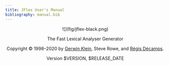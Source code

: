 ```yaml
---
title: JFlex User's Manual
bibliography: manual.bib
---
```


<center>
![](fig/jflex-black.png)

The Fast Lexical Analyser Generator

Copyright © 1998–2020 by
[Gerwin Klein](http://www.doclsf.de/), Steve Rowe, and
[Régis Décamps](http://regis.decamps.info/).

Version $VERSION, $RELEASE_DATE
</center>
